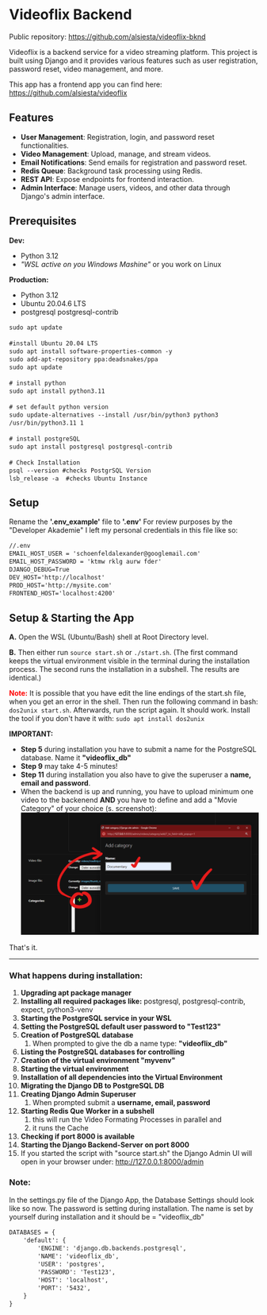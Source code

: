 # Videoflix Backend
Public repository: https://github.com/alsiesta/videoflix-bknd

Videoflix is a backend service for a video streaming platform. This project is built using Django and it provides various features such as user registration, password reset, video management, and more.

This app has a frontend app you can find here: https://github.com/alsiesta/videoflix


## Features

- **User Management**: Registration, login, and password reset functionalities.
- **Video Management**: Upload, manage, and stream videos.
- **Email Notifications**: Send emails for registration and password reset.
- **Redis Queue**: Background task processing using Redis.
- **REST API**: Expose endpoints for frontend interaction.
- **Admin Interface**: Manage users, videos, and other data through Django's admin interface.

## Prerequisites
**Dev:**
- Python 3.12
- *"WSL active on you Windows Mashine"* or you work on Linux

**Production:**
- Python 3.12
- Ubuntu 20.04.6 LTS
- postgresql postgresql-contrib
```
sudo apt update

#install Ubuntu 20.04 LTS
sudo apt install software-properties-common -y
sudo add-apt-repository ppa:deadsnakes/ppa
sudo apt update

# install python
sudo apt install python3.11

# set default python version
sudo update-alternatives --install /usr/bin/python3 python3 /usr/bin/python3.11 1

# install postgreSQL
sudo apt install postgresql postgresql-contrib

# Check Installation
psql --version #checks PostgrSQL Version
lsb_release -a  #checks Ubuntu Instance
```

## Setup
Rename the **'.env_example'** file to **'.env'**
For review purposes by the "Developer Akademie" I left my personal credentials in this file like so: 

```
//.env
EMAIL_HOST_USER = 'schoenfeldalexander@googlemail.com'
EMAIL_HOST_PASSWORD = 'ktmw rklg aurw fder'
DJANGO_DEBUG=True
DEV_HOST='http://localhost'
PROD_HOST='http://mysite.com'
FRONTEND_HOST='localhost:4200'
```


## Setup & Starting the App
**A.** Open the WSL (Ubuntu/Bash) shell at Root Directory level.

**B.** Then either run `source start.sh` or `./start.sh`.
(The first command keeps the virtual environment visible in the terminal during the installation process. The second runs the installation in a subshell. The results are identical.)

**<span style="color:red;">Note:</span>** It is possible that you have edit the line endings of the start.sh file, when you get an error in the shell. Then run the following command in bash: `dos2unix start.sh`. Afterwards, run the script again. It should work.
Install the tool if you don't have it with: `sudo apt install dos2unix`


**IMPORTANT:** 
- **Step 5** during installation you have to submit a name for the PostgreSQL database. Name it **"videoflix_db"** 
- **Step 9** may take 4-5 minutes!
- **Step 11** during installation you also have to give the superuser a **name, email and password**.
- When the backend is up and running, you have to upload minimum one video to the backenend **AND** you have to define and add a "Movie Category" of your choice (s. screenshot): 
![Create Category in Django Admin](static/images/create_category_in_django_admin.png)

That's it.

________________

### What happens during installation:
1. **Upgrading apt package manager**
2. **Installing all required packages like:** postgresql, postgresql-contrib, expect, python3-venv
3. **Starting the PostgreSQL service in your WSL**
4. **Setting the PostgreSQL default user password to "Test123"**
5. **Creation of PostgreSQL database**
   1. When prompted to give the db a name type: **"videoflix_db"**
6. **Listing the PostgreSQL databases for controlling**
7. **Creation of the virtual environment "myvenv"**
8. **Starting the virtual environment**
9. **Installation of all dependencies into the Virtual Environment**
10. **Migrating the Django DB to PostgreSQL DB**
11. **Creating Django Admin Superuser**
    1.  When prompted submit a **username, email, password**
12. **Starting Redis Que Worker in a subshell**
    1.  this will run the Video Formating Processes in parallel and
    2.  it runs the Cache
13. **Checking if port 8000 is available**
14. **Starting the Django Backend-Server on port 8000**
15. If you started the script with "source start.sh" the Django Admin UI will open in your browser under: http://127.0.0.1:8000/admin


### Note:
In the settings.py file of the Django App, the Database Settings should look like so now. The password is setting during installation. The name is set by yourself during installation and it should be = "videoflix_db"
   ```
   DATABASES = {
       'default': {
           'ENGINE': 'django.db.backends.postgresql',
           'NAME': 'videoflix_db',
           'USER': 'postgres',
           'PASSWORD': 'Test123',
           'HOST': 'localhost',
           'PORT': '5432',
       }
   }

   ```



